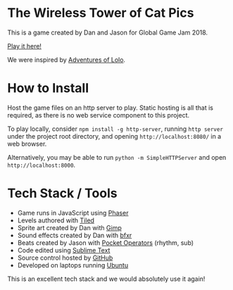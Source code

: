 # The Wireless Tower of Cat Pics

This is a game created by Dan and Jason for Global Game Jam 2018.

[Play it here!](https://danbolt.github.io/ggj2018/)

We were inspired by [Adventures of Lolo](https://en.wikipedia.org/wiki/Adventures_of_Lolo).

# How to Install

Host the game files on an http server to play. Static hosting is all that is required, as there is no web service component to this project.

To play locally, consider `npm install -g http-server`, running `http server` under the project root directory, and opening `http://localhost:8080/` in a web browser.

Alternatively, you may be able to run `python -m SimpleHTTPServer` and open `http://localhost:8000`.

# Tech Stack / Tools

- Game runs in JavaScript using [Phaser](http://phaser.io/)
- Levels authored with [Tiled](http://www.mapeditor.org/)
- Sprite art created by Dan with [Gimp](https://www.gimp.org/)
- Sound effects created by Dan with [bfxr](https://www.bfxr.net/)
- Beats created by Jason with [Pocket Operators](https://www.teenageengineering.com/products/po/) (rhythm, sub)
- Code edited using [Sublime Text](https://www.sublimetext.com/)
- Source control hosted by [GitHub](https://github.com/)
- Developed on laptops running [Ubuntu](https://www.ubuntu.com/)

This is an excellent tech stack and we would absolutely use it again!
